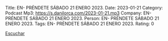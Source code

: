 Title: EN- PRÉNDETE SÁBADO 21 ENERO 2023.
Date: 2023-01-21
Category: Podcast
Mp3: https://s.danilorca.com/2023-01-21.mp3
Company: EN- PRÉNDETE SÁBADO 21 ENERO 2023.
Person: EN- PRÉNDETE SÁBADO 21 ENERO 2023.
Tags: EN- PRÉNDETE SÁBADO 21 ENERO 2023.
Rating: 0

<a href="https://s.danilorca.com/2023-01-21.mp3" type="audio/mpeg">
Escuchar
</a>
